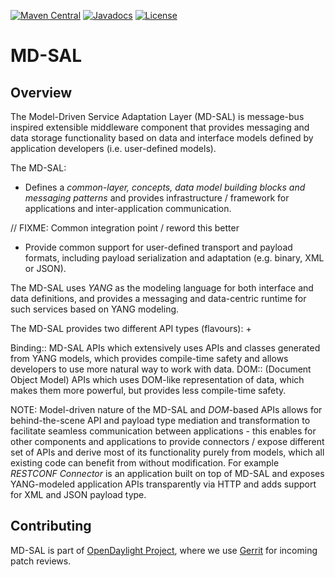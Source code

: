 [![Maven Central](https://maven-badges.herokuapp.com/maven-central/org.opendaylight.mdsal/mdsal-artifacts/badge.svg)](https://maven-badges.herokuapp.com/maven-central/org.opendaylight.mdsal/mdsal-artifacts)
[![Javadocs](https://www.javadoc.io/badge/org.opendaylight.mdsal/mdsal-docs.svg)](https://www.javadoc.io/doc/org.opendaylight.mdsal/mdsal-docs)
[![License](https://img.shields.io/badge/License-EPL%201.0-blue.svg)](https://opensource.org/licenses/EPL-1.0)

# MD-SAL

## Overview

The Model-Driven Service Adaptation Layer (MD-SAL) is message-bus inspired
extensible middleware component that provides messaging and data storage
functionality based on data and interface models defined by application developers
(i.e. user-defined models).

The MD-SAL:

* Defines a *common-layer, concepts, data model building blocks and messaging
   patterns* and provides infrastructure / framework for applications and
   inter-application communication.

// FIXME: Common integration point / reword this better
* Provide common support for user-defined transport and payload formats, including
   payload serialization and adaptation (e.g. binary, XML or JSON).

The MD-SAL uses *YANG* as the modeling language for both interface and data
definitions, and provides a messaging and data-centric runtime for such services
based on YANG modeling.

The MD-SAL provides two different API types (flavours): +

Binding:: 
  MD-SAL APIs which extensively uses APIs and classes generated
  from YANG models, which provides compile-time safety and allows developers
  to use more natural way to work with data.
DOM::
  (Document Object Model) APIs which uses DOM-like
  representation of data, which makes them more powerful, but provides less
  compile-time safety.

NOTE: Model-driven nature of the MD-SAL and *DOM*-based APIs allows for
behind-the-scene API and payload type mediation and transformation
to facilitate seamless communication between applications - this enables
for other components and applications to provide connectors / expose different
set of APIs and derive most of its functionality purely from models, which
all existing code can benefit from without modification.
For example *RESTCONF Connector* is an application built on top of MD-SAL
and exposes YANG-modeled application APIs transparently via HTTP and adds support
for XML and JSON payload type.

## Contributing

MD-SAL is part of [OpenDaylight Project](http://opendaylight.org), where we
use [Gerrit](http://git.opendaylight.org) for incoming patch reviews.
